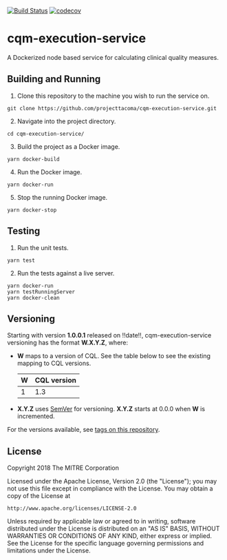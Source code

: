 [![Build Status](https://travis-ci.com/projecttacoma/cqm-execution-service.svg?branch=master)](https://travis-ci.com/projecttacoma/cqm-execution-service)
[![codecov](https://codecov.io/gh/projecttacoma/cqm-execution-service/branch/master/graph/badge.svg)](https://codecov.io/gh/projecttacoma/cqm-execution-service)

# cqm-execution-service

A Dockerized node based service for calculating clinical quality measures.

## Building and Running

1. Clone this repository to the machine you wish to run the service on.
```
git clone https://github.com/projecttacoma/cqm-execution-service.git
```

2. Navigate into the project directory.
```
cd cqm-execution-service/
```

3. Build the project as a Docker image.
```
yarn docker-build
```

4. Run the Docker image.
```
yarn docker-run
```

5. Stop the running Docker image.
```
yarn docker-stop
```

## Testing

1. Run the unit tests.
```
yarn test
```

2. Run the tests against a live server.
```
yarn docker-run
yarn testRunningServer
yarn docker-clean
```

## Versioning

Starting with version **1.0.0.1** released on !!date!!, cqm-execution-service versioning has the format **W.X.Y.Z**, where:

* **W** maps to a version of CQL. See the table below to see the existing mapping to CQL versions.

  | W | CQL version |
  | --- | --- |
  | 1 | 1.3 |

* **X.Y.Z** uses [SemVer](http://semver.org/) for versioning. **X.Y.Z** starts at 0.0.0 when **W** is incremented.

For the versions available, see [tags on this repository](https://github.com/projecttacoma/cqm-execution-service/tags).


## License

Copyright 2018 The MITRE Corporation

Licensed under the Apache License, Version 2.0 (the "License"); you may not use this file except in compliance with the License. You may obtain a copy of the License at

```
http://www.apache.org/licenses/LICENSE-2.0
```

Unless required by applicable law or agreed to in writing, software distributed under the License is distributed on an "AS IS" BASIS, WITHOUT WARRANTIES OR CONDITIONS OF ANY KIND, either express or implied. See the License for the specific language governing permissions and limitations under the License.

